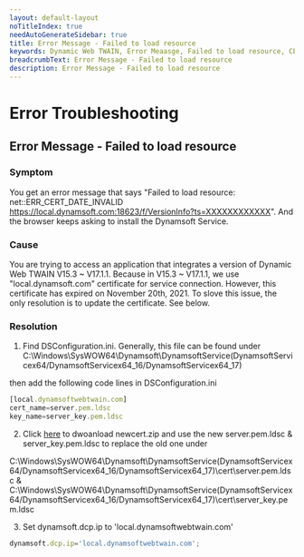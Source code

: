 ```yaml
---
layout: default-layout
noTitleIndex: true
needAutoGenerateSidebar: true
title: Error Message - Failed to load resource
keywords: Dynamic Web TWAIN, Error Meaasge, Failed to load resource, CERT INVALID
breadcrumbText: Error Message - Failed to load resource
description: Error Message - Failed to load resource
---
```


# Error Troubleshooting

## Error Message - Failed to load resource

### Symptom 

You get an error message that says "Failed to load resource: net::ERR_CERT_DATE_INVALID https://local.dynamsoft.com:18623/f/VersionInfo?ts=XXXXXXXXXXXX". And the browser keeps asking to install the Dynamsoft Service. 

### Cause 

You are trying to access an application that integrates a version of Dynamic Web TWAIN V15.3 ~ V17.1.1. Because in V15.3 ~ V17.1.1, we use "local.dynamsoft.com" certificate for service connection. However, this certificate has expired on November 20th, 2021. To slove this issue, the only resolution is to update the certificate. See below.

### Resolution 

1. Find DSConfiguration.ini. Generally, this file can be found under C:\Windows\SysWOW64\Dynamsoft\DynamsoftService(DynamsoftServicex64/DynamsoftServicex64_16/DynamsoftServicex64_17)

then add the following code lines in DSConfiguration.ini

```javascript
[local.dynamsoftwebtwain.com]
cert_name=server.pem.ldsc
key_name=server_key.pem.ldsc
```

2. Click <a href="https://tst.dynamsoft.com/public/download/dwt/newcert/newcert.zip" target="_blank">here</a> to dwoanload newcert.zip and use the new server.pem.ldsc & server_key.pem.ldsc to replace the old one under 

C:\Windows\SysWOW64\Dynamsoft\DynamsoftService(DynamsoftServicex64/DynamsoftServicex64_16/DynamsoftServicex64_17)\cert\server.pem.ldsc & C:\Windows\SysWOW64\Dynamsoft\DynamsoftService(DynamsoftServicex64/DynamsoftServicex64_16/DynamsoftServicex64_17)\cert\server_key.pem.ldsc

3. Set dynamsoft.dcp.ip to 'local.dynamsoftwebtwain.com'
```javascript
dynamsoft.dcp.ip='local.dynamsoftwebtwain.com';
```
